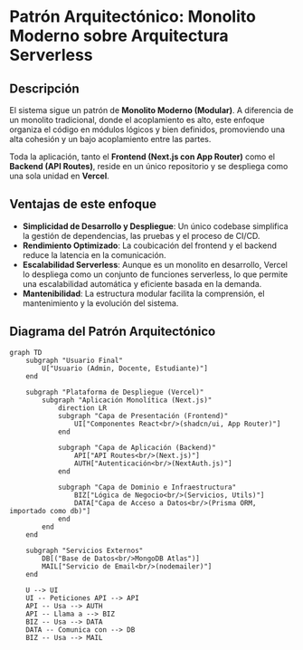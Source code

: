 # Patrón Arquitectónico: Monolito Moderno sobre Arquitectura Serverless

## Descripción

El sistema sigue un patrón de **Monolito Moderno (Modular)**. A diferencia de un monolito tradicional, donde el acoplamiento es alto, este enfoque organiza el código en módulos lógicos y bien definidos, promoviendo una alta cohesión y un bajo acoplamiento entre las partes.

Toda la aplicación, tanto el **Frontend (Next.js con App Router)** como el **Backend (API Routes)**, reside en un único repositorio y se despliega como una sola unidad en **Vercel**.

## Ventajas de este enfoque

- **Simplicidad de Desarrollo y Despliegue**: Un único codebase simplifica la gestión de dependencias, las pruebas y el proceso de CI/CD.
- **Rendimiento Optimizado**: La coubicación del frontend y el backend reduce la latencia en la comunicación.
- **Escalabilidad Serverless**: Aunque es un monolito en desarrollo, Vercel lo despliega como un conjunto de funciones serverless, lo que permite una escalabilidad automática y eficiente basada en la demanda.
- **Mantenibilidad**: La estructura modular facilita la comprensión, el mantenimiento y la evolución del sistema.

## Diagrama del Patrón Arquitectónico

```mermaid
graph TD
    subgraph "Usuario Final"
        U["Usuario (Admin, Docente, Estudiante)"]
    end

    subgraph "Plataforma de Despliegue (Vercel)"
        subgraph "Aplicación Monolítica (Next.js)"
            direction LR
            subgraph "Capa de Presentación (Frontend)"
                UI["Componentes React<br/>(shadcn/ui, App Router)"]
            end

            subgraph "Capa de Aplicación (Backend)"
                API["API Routes<br/>(Next.js)"]
                AUTH["Autenticación<br/>(NextAuth.js)"]
            end

            subgraph "Capa de Dominio e Infraestructura"
                BIZ["Lógica de Negocio<br/>(Servicios, Utils)"]
                DATA["Capa de Acceso a Datos<br/>(Prisma ORM, importado como db)"]
            end
        end
    end

    subgraph "Servicios Externos"
        DB[("Base de Datos<br/>MongoDB Atlas")]
        MAIL["Servicio de Email<br/>(nodemailer)"]
    end

    U --> UI
    UI -- Peticiones API --> API
    API -- Usa --> AUTH
    API -- Llama a --> BIZ
    BIZ -- Usa --> DATA
    DATA -- Comunica con --> DB
    BIZ -- Usa --> MAIL
```

